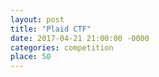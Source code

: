 ```yaml
---
layout: post
title: "Plaid CTF"
date: 2017-04-21 21:00:00 -0000
categories: competition
place: 50
---
```

